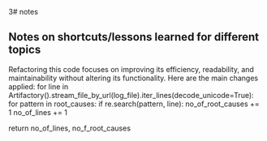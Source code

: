 3# notes

## Notes on shortcuts/lessons learned for different topics
Refactoring this code focuses on improving its efficiency, readability, and maintainability without altering its functionality. Here are the main changes applied:
 for line in Artifactory().stream_file_by_url(log_file).iter_lines(decode_unicode=True):
            for pattern in root_causes:
                if re.search(pattern, line):
                    no_of_root_causes += 1
     no_of_lines += 1

 return no_of_lines, no_f_root_causes
